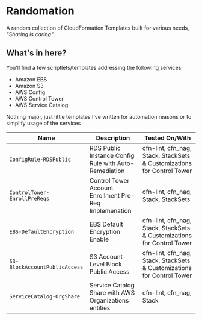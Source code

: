 # Randomation
A random collection of CloudFormation Templates built for various needs, _"Sharing is caring"_.

## What's in here?

You'll find a few scriptlets/templates addressing the following services:

- Amazon EBS
- Amazon S3
- AWS Config
- AWS Control Tower
- AWS Service Catalog

Nothing major, just little templates I've written for automation reasons or to simplify usage of the services


| Name        | Description | Tested On/With |
| ----------- | ----------- | -------------- |
| `ConfigRule-RDSPublic` | RDS Public Instance Config Rule with Auto-Remediation | cfn-lint, cfn_nag, Stack, StackSets & Customizations for Control Tower |
| `ControlTower-EnrollPreReqs` | Control Tower Account Enrollment Pre-Req Implemenation | cfn-lint, cfn_nag, Stack, StackSets |
| `EBS-DefaultEncryption` | EBS Default Encryption Enable | cfn-lint, cfn_nag, Stack, StackSets & Customizations for Control Tower |
| `S3-BlockAccountPublicAccess` | S3 Account-Level Block Public Access | cfn-lint, cfn_nag, Stack, StackSets & Customizations for Control Tower |
| `ServiceCatalog-OrgShare` | Service Catalog Share with AWS Organizations entities | cfn-lint, cfn_nag, Stack |
